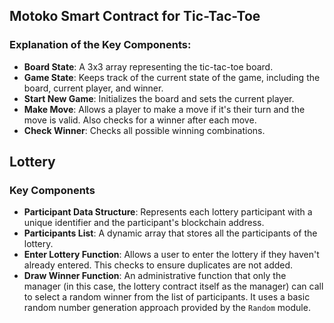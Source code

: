 ## Motoko Smart Contract for Tic-Tac-Toe

### Explanation of the Key Components:

- **Board State**: A 3x3 array representing the tic-tac-toe board.
- **Game State**: Keeps track of the current state of the game, including the board, current player, and winner.
- **Start New Game**: Initializes the board and sets the current player.
- **Make Move**: Allows a player to make a move if it's their turn and the move is valid. Also checks for a winner after each move.
- **Check Winner**: Checks all possible winning combinations.


## Lottery

### Key Components
- **Participant Data Structure**: Represents each lottery participant with a unique identifier and the participant's blockchain address.
- **Participants List**: A dynamic array that stores all the participants of the lottery.
- **Enter Lottery Function**: Allows a user to enter the lottery if they haven't already entered. This checks to ensure duplicates are not added.
- **Draw Winner Function**: An administrative function that only the manager (in this case, the lottery contract itself as the manager) can call to select a random winner from the list of participants. It uses a basic random number generation approach provided by the `Random` module.
